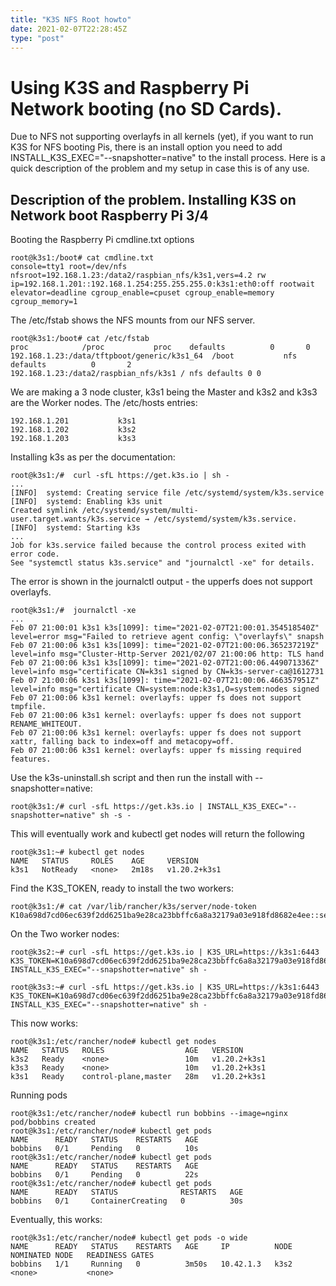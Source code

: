 ```yaml
---
title: "K3S NFS Root howto"
date: 2021-02-07T22:28:45Z
type: "post"
---
```


# Using K3S and Raspberry Pi Network booting (no SD Cards).

Due to NFS not supporting overlayfs in all kernels (yet), if you want to run K3S for NFS booting Pis, there is an install option you need to add INSTALL_K3S_EXEC="--snapshotter=native" to the install process. Here is a quick description of the problem and my setup in case this is of any use.

## Description of the problem. Installing K3S on Network boot Raspberry Pi 3/4

Booting the Raspberry Pi cmdline.txt options

```
root@k3s1:/boot# cat cmdline.txt
console=tty1 root=/dev/nfs nfsroot=192.168.1.23:/data2/raspbian_nfs/k3s1,vers=4.2 rw ip=192.168.1.201::192.168.1.254:255.255.255.0:k3s1:eth0:off rootwait elevator=deadline cgroup_enable=cpuset cgroup_enable=memory cgroup_memory=1
```

The /etc/fstab shows the NFS mounts from our NFS server.

```
root@k3s1:/boot# cat /etc/fstab 
proc            /proc           proc    defaults          0       0
192.168.1.23:/data/tftpboot/generic/k3s1_64  /boot           nfs    defaults          0       2
192.168.1.23:/data2/raspbian_nfs/k3s1 / nfs defaults 0 0
```

We are making a 3 node cluster, k3s1 being the Master and k3s2 and k3s3 are the Worker nodes. The /etc/hosts entries:

```
192.168.1.201           k3s1
192.168.1.202           k3s2
192.168.1.203           k3s3
```

Installing k3s as per the documentation:
```
root@k3s1:/#  curl -sfL https://get.k3s.io | sh -
...
[INFO]  systemd: Creating service file /etc/systemd/system/k3s.service                                                                     
[INFO]  systemd: Enabling k3s unit
Created symlink /etc/systemd/system/multi-user.target.wants/k3s.service → /etc/systemd/system/k3s.service.                                 
[INFO]  systemd: Starting k3s
...
Job for k3s.service failed because the control process exited with error code.                                                             
See "systemctl status k3s.service" and "journalctl -xe" for details.
```
The error is shown in the journalctl output - the upperfs does not support overlayfs.

```
root@k3s1:/#  journalctl -xe
...
Feb 07 21:00:01 k3s1 k3s[1099]: time="2021-02-07T21:00:01.354518540Z" level=error msg="Failed to retrieve agent config: \"overlayfs\" snapsh
Feb 07 21:00:06 k3s1 k3s[1099]: time="2021-02-07T21:00:06.365237219Z" level=info msg="Cluster-Http-Server 2021/02/07 21:00:06 http: TLS hand
Feb 07 21:00:06 k3s1 k3s[1099]: time="2021-02-07T21:00:06.449071336Z" level=info msg="certificate CN=k3s1 signed by CN=k3s-server-ca@1612731
Feb 07 21:00:06 k3s1 k3s[1099]: time="2021-02-07T21:00:06.466357951Z" level=info msg="certificate CN=system:node:k3s1,O=system:nodes signed 
Feb 07 21:00:06 k3s1 kernel: overlayfs: upper fs does not support tmpfile.
Feb 07 21:00:06 k3s1 kernel: overlayfs: upper fs does not support RENAME_WHITEOUT.
Feb 07 21:00:06 k3s1 kernel: overlayfs: upper fs does not support xattr, falling back to index=off and metacopy=off.
Feb 07 21:00:06 k3s1 kernel: overlayfs: upper fs missing required features.
```

Use the k3s-uninstall.sh script and then run the install with --snapshotter=native:

```
root@k3s1:/# curl -sfL https://get.k3s.io | INSTALL_K3S_EXEC="--snapshotter=native" sh -s - 
```

This will eventually work and kubectl get nodes will return the following

```
root@k3s1:~# kubectl get nodes
NAME   STATUS     ROLES    AGE     VERSION
k3s1   NotReady   <none>   2m18s   v1.20.2+k3s1
```

Find the K3S_TOKEN, ready to install the two workers:

```
root@k3s1:/# cat /var/lib/rancher/k3s/server/node-token                                                                    
K10a698d7cd06ec639f2dd6251ba9e28ca23bbffc6a8a32179a03e918fd8682e4ee::server:c2da2baa08f4fff0e7e85b58b3b21bbb 
```

On the Two worker nodes:

```
root@k3s2:~# curl -sfL https://get.k3s.io | K3S_URL=https://k3s1:6443 K3S_TOKEN=K10a698d7cd06ec639f2dd6251ba9e28ca23bbffc6a8a32179a03e918fd8682e4ee::server:c2da2baa08f4fff0e7e85b58b3b21bbb INSTALL_K3S_EXEC="--snapshotter=native" sh -   

root@k3s3:~# curl -sfL https://get.k3s.io | K3S_URL=https://k3s1:6443 K3S_TOKEN=K10a698d7cd06ec639f2dd6251ba9e28ca23bbffc6a8a32179a03e918fd8682e4ee::server:c2da2baa08f4fff0e7e85b58b3b21bbb INSTALL_K3S_EXEC="--snapshotter=native" sh -   
```

This now works:

```
root@k3s1:/etc/rancher/node# kubectl get nodes
NAME   STATUS   ROLES                  AGE   VERSION
k3s2   Ready    <none>                 10m   v1.20.2+k3s1
k3s3   Ready    <none>                 10m   v1.20.2+k3s1
k3s1   Ready    control-plane,master   28m   v1.20.2+k3s1
```

Running pods
```
root@k3s1:/etc/rancher/node# kubectl run bobbins --image=nginx
pod/bobbins created
root@k3s1:/etc/rancher/node# kubectl get pods
NAME      READY   STATUS    RESTARTS   AGE
bobbins   0/1     Pending   0          10s
root@k3s1:/etc/rancher/node# kubectl get pods
NAME      READY   STATUS    RESTARTS   AGE
bobbins   0/1     Pending   0          22s
root@k3s1:/etc/rancher/node# kubectl get pods
NAME      READY   STATUS              RESTARTS   AGE
bobbins   0/1     ContainerCreating   0          30s
```

Eventually, this works:

```
root@k3s1:/etc/rancher/node# kubectl get pods -o wide
NAME      READY   STATUS    RESTARTS   AGE     IP          NODE   NOMINATED NODE   READINESS GATES                                         
bobbins   1/1     Running   0          3m50s   10.42.1.3   k3s2   <none>           <none>           
```
